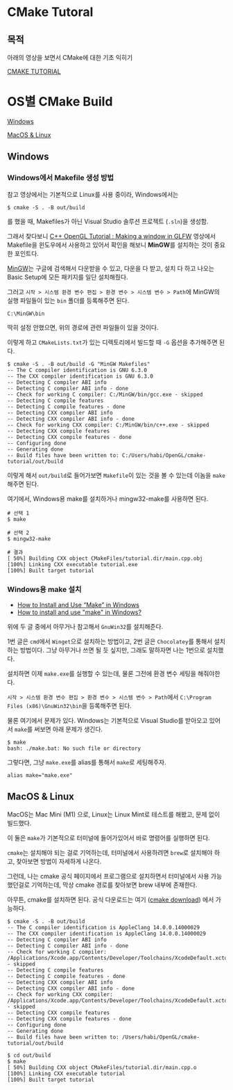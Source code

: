 # CMake Tutoral

## 목적

아래의 영상을 보면서 CMake에 대한 기초 익히기

[CMAKE TUTORIAL](https://youtube.com/playlist?list=PLalVdRk2RC6o5GHu618ARWh0VO0bFlif4)


# OS별 CMake Build

[Windows](#Windows)

[MacOS & Linux](#MacOS-&-Linux)

## Windows

### Windows에서 Makefile 생성 방법

참고 영상에서는 기본적으로 Linux를 사용 중이라, Windows에서는
```commandline
$ cmake -S . -B out/build
```
를 했을 때, Makefiles가 아닌 Visual Studio 솔루션 프로젝트 (`.sln`)을 생성함.

그래서 찾다보니 [C++ OpenGL Tutorial : Making a window in GLFW](https://youtu.be/LeLO7gdwQCI) 영상에서 Makefile을 윈도우에서
사용하고 있어서 확인을 해보니 **MinGW**를 설치하는 것이 중요한 포인트다.

[MinGW](https://sourceforge.net/projects/mingw/)는 구글에 검색해서 다운받을 수 있고, 다운을 다 받고, 설치 다 하고 나오는 Basic Setup에
모든 패키지를 일단 설치해줬다.

그러고 `시작 > 시스템 환경 변수 편집 > 환경 변수 > 시스템 변수 > Path`에 MinGW의 실행 파일들이 있는 `bin` 폴더를 등록해주면 된다.
```text
C:\MinGW\bin
```
딱히 설정 안했으면, 위의 경로에 관련 파일들이 있을 것이다.

이렇게 하고 `CMakeLists.txt`가 있는 디렉토리에서 빌드할 때 `-G` 옵션을 추가해주면 된다.
```commandline
$ cmake -S . -B out/build -G "MinGW Makefiles"
-- The C compiler identification is GNU 6.3.0
-- The CXX compiler identification is GNU 6.3.0
-- Detecting C compiler ABI info
-- Detecting C compiler ABI info - done
-- Check for working C compiler: C:/MinGW/bin/gcc.exe - skipped
-- Detecting C compile features
-- Detecting C compile features - done
-- Detecting CXX compiler ABI info
-- Detecting CXX compiler ABI info - done
-- Check for working CXX compiler: C:/MinGW/bin/c++.exe - skipped
-- Detecting CXX compile features
-- Detecting CXX compile features - done
-- Configuring done
-- Generating done
-- Build files have been written to: C:/Users/habi/OpenGL/cmake-tutorial/out/build
```
이렇게 해서 `out/build`로 들어가보면 `Makefile`이 있는 것을 볼 수 있는데 이놈을 `make` 해주면 된다.

여기에서, Windows용 make를 설치하거나 mingw32-make를 사용하면 된다.
```commandline
# 선택 1
$ make

# 선택 2
$ mingw32-make

# 결과
[ 50%] Building CXX object CMakeFiles/tutorial.dir/main.cpp.obj
[100%] Linking CXX executable tutorial.exe
[100%] Built target tutorial
```

### Windows용 make 설치

- [How to Install and Use “Make” in Windows](https://www.technewstoday.com/install-and-use-make-in-windows/)
- [How to install and use "make" in Windows?](https://stackoverflow.com/questions/32127524/how-to-install-and-use-make-in-windows)

위에 두 글 중에서 아무거나 참고해서 `GnuWin32`를 설치해준다.

1번 글은 `cmd`에서 `Winget`으로 설치하는 방법이고, 2번 글은 `Chocolatey`를 통해서 설치하는 방법이다. 그냥 아무거나 쓰면 될 듯 싶지만,
그래도 말하자면 나는 1번으로 설치했다.

설치하면 이제 `make.exe`를 실행할 수 있는데, 물론 그전에 환경 변수 세팅을 해줘야한다.

`시작 > 시스템 환경 변수 편집 > 환경 변수 > 시스템 변수 > Path`에서 `C:\Program Files (x86)\GnuWin32\bin`을 등록해주면 된다.

물론 여기에서 문제가 있다. Windows는 기본적으로 Visual Studio를 받아오고 있어서 `make`를 써보면 아래 문제가 생긴다.
```commandline
$ make
bash: ./make.bat: No such file or directory
```

그렇다면, 그냥 `make.exe`를 alias를 통해서 `make`로 세팅해주자.
```text
alias make="make.exe"
```

## MacOS & Linux

MacOS는 Mac Mini (M1) 으로, Linux는 Linux Mint로 테스트를 해봤고, 문제 없이 빌드했다.

이 둘은 `make`가 기본적으로 터미널에 들어가있어서 바로 명령어를 실행하면 된다.

`cmake`는 설치해야 되는 걸로 기억하는데, 터미널에서 사용하려면 `brew`로 설치해야 하고, 찾아보면 방법이 자세하게 나온다.

그런데, 나는 cmake 공식 페이지에서 프로그램으로 설치하면서 터미널에서 사용 가능했던걸로 기억하는데, 막상 cmake 경로를 찾아보면 brew 내부에 존재한다.

아무튼, cmake를 설치하면 된다. 공식 다운로드는 여기 ([cmake download](https://cmake.org/download/)) 에서 가능하다.

```commandline
$ cmake -S . -B out/build
-- The C compiler identification is AppleClang 14.0.0.14000029
-- The CXX compiler identification is AppleClang 14.0.0.14000029
-- Detecting C compiler ABI info
-- Detecting C compiler ABI info - done
-- Check for working C compiler: /Applications/Xcode.app/Contents/Developer/Toolchains/XcodeDefault.xctoolchain/usr/bin/cc - skipped
-- Detecting C compile features
-- Detecting C compile features - done
-- Detecting CXX compiler ABI info
-- Detecting CXX compiler ABI info - done
-- Check for working CXX compiler: /Applications/Xcode.app/Contents/Developer/Toolchains/XcodeDefault.xctoolchain/usr/bin/c++ - skipped
-- Detecting CXX compile features
-- Detecting CXX compile features - done
-- Configuring done
-- Generating done
-- Build files have been written to: /Users/habi/OpenGL/cmake-tutorial/out/build

$ cd out/build
$ make
[ 50%] Building CXX object CMakeFiles/tutorial.dir/main.cpp.o
[100%] Linking CXX executable tutorial
[100%] Built target tutorial
```

